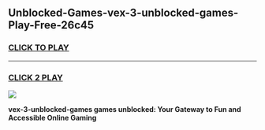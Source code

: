 
## Unblocked-Games-vex-3-unblocked-games-Play-Free-26c45
<h3>
<a href="https://premium76.site?title=vex-3-unblocked-games&ref=19M">CLICK TO PLAY</a></h3>
<hr>

<h3>
<a href="https://premium76.site?title=vex-3-unblocked-games&ref=19M">CLICK 2 PLAY</a>
  
</h3>

<a href="https://premium76.site?title=vex-3-unblocked-games&ref=19M"><img src="https://clearcache.store/games.png"></a>


**vex-3-unblocked-games games unblocked: Your Gateway to Fun and Accessible Online Gaming**
